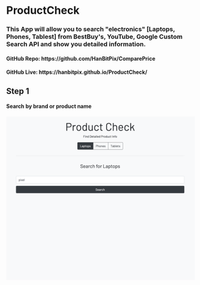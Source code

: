 <h1>ProductCheck</h1>

<h3>
This App will allow you to search "electronics" [Laptops, Phones, Tablest] from BestBuy's, YouTube, Google Custom Search API and show you detailed information.
</h3>

<h4> GitHub Repo: https://github.com/HanBitPix/ComparePrice </h4>
<h4> GitHub Live: https://hanbitpix.github.io/ProductCheck/ </h4>

<h2>Step 1</h2>
<h4>Search by brand or product name</h4>
<img src="images/Step1.png">

